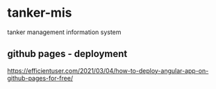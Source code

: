 # tanker-mis
tanker management information system


## github pages - deployment
https://efficientuser.com/2021/03/04/how-to-deploy-angular-app-on-github-pages-for-free/